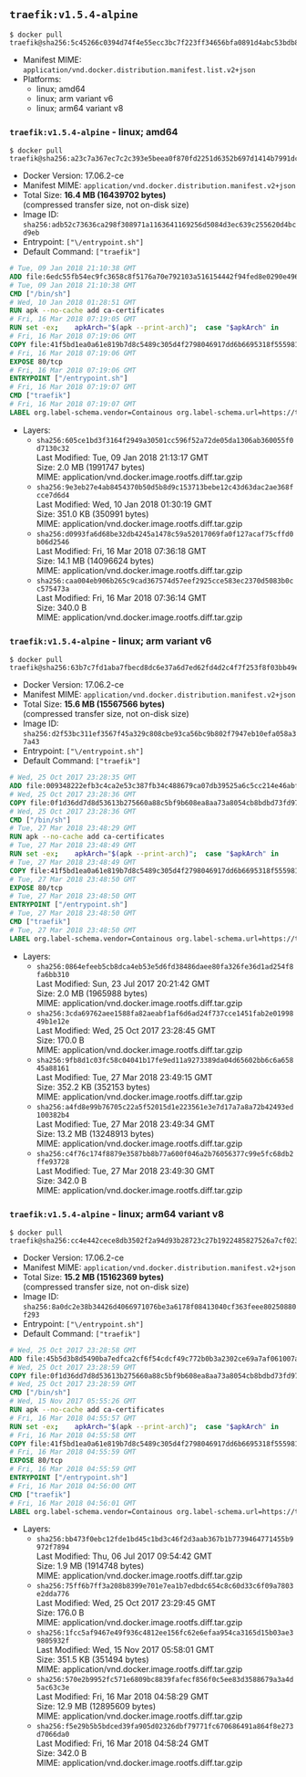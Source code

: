 ## `traefik:v1.5.4-alpine`

```console
$ docker pull traefik@sha256:5c45266c0394d74f4e55ecc3bc7f223ff34656bfa0891d4abc53bdb88b8f69bc
```

-	Manifest MIME: `application/vnd.docker.distribution.manifest.list.v2+json`
-	Platforms:
	-	linux; amd64
	-	linux; arm variant v6
	-	linux; arm64 variant v8

### `traefik:v1.5.4-alpine` - linux; amd64

```console
$ docker pull traefik@sha256:a23c7a367ec7c2c393e5beea0f870fd2251d6352b697d1414b7991dcc5d8dd62
```

-	Docker Version: 17.06.2-ce
-	Manifest MIME: `application/vnd.docker.distribution.manifest.v2+json`
-	Total Size: **16.4 MB (16439702 bytes)**  
	(compressed transfer size, not on-disk size)
-	Image ID: `sha256:adb52c73636ca298f308971a1163641169256d5084d3ec639c255620d4bcd9eb`
-	Entrypoint: `["\/entrypoint.sh"]`
-	Default Command: `["traefik"]`

```dockerfile
# Tue, 09 Jan 2018 21:10:38 GMT
ADD file:6edc55fb54ec9fc3658c8f5176a70e792103a516154442f94fed8e0290e4960e in / 
# Tue, 09 Jan 2018 21:10:38 GMT
CMD ["/bin/sh"]
# Wed, 10 Jan 2018 01:28:51 GMT
RUN apk --no-cache add ca-certificates
# Fri, 16 Mar 2018 07:19:05 GMT
RUN set -ex; 	apkArch="$(apk --print-arch)"; 	case "$apkArch" in 		armhf) arch='arm' ;; 		aarch64) arch='arm64' ;; 		x86_64) arch='amd64' ;; 		*) echo >&2 "error: unsupported architecture: $apkArch"; exit 1 ;; 	esac; 	apk add --no-cache --virtual .fetch-deps libressl; 	wget -O /usr/local/bin/traefik "https://github.com/containous/traefik/releases/download/v1.5.4/traefik_linux-$arch"; 	apk del .fetch-deps; 	chmod +x /usr/local/bin/traefik
# Fri, 16 Mar 2018 07:19:06 GMT
COPY file:41f5bd1ea0a61e819b7d8c5489c305d4f2798046917dd6b6695318f555981727 in / 
# Fri, 16 Mar 2018 07:19:06 GMT
EXPOSE 80/tcp
# Fri, 16 Mar 2018 07:19:06 GMT
ENTRYPOINT ["/entrypoint.sh"]
# Fri, 16 Mar 2018 07:19:07 GMT
CMD ["traefik"]
# Fri, 16 Mar 2018 07:19:07 GMT
LABEL org.label-schema.vendor=Containous org.label-schema.url=https://traefik.io org.label-schema.name=Traefik org.label-schema.description=A modern reverse-proxy org.label-schema.version=v1.5.4 org.label-schema.docker.schema-version=1.0
```

-	Layers:
	-	`sha256:605ce1bd3f3164f2949a30501cc596f52a72de05da1306ab360055f0d7130c32`  
		Last Modified: Tue, 09 Jan 2018 21:13:17 GMT  
		Size: 2.0 MB (1991747 bytes)  
		MIME: application/vnd.docker.image.rootfs.diff.tar.gzip
	-	`sha256:9e3eb27e4ab8454370b50d5b8d9c153713bebe12c43d63dac2ae368fcce7d6d4`  
		Last Modified: Wed, 10 Jan 2018 01:30:19 GMT  
		Size: 351.0 KB (350991 bytes)  
		MIME: application/vnd.docker.image.rootfs.diff.tar.gzip
	-	`sha256:d0993fa6d68be32db4245a1478c59a52017069fa0f127acaf75cffd0b06d2546`  
		Last Modified: Fri, 16 Mar 2018 07:36:18 GMT  
		Size: 14.1 MB (14096624 bytes)  
		MIME: application/vnd.docker.image.rootfs.diff.tar.gzip
	-	`sha256:caa004eb906b265c9cad367574d57eef2925cce583ec2370d5083b0cc575473a`  
		Last Modified: Fri, 16 Mar 2018 07:36:14 GMT  
		Size: 340.0 B  
		MIME: application/vnd.docker.image.rootfs.diff.tar.gzip

### `traefik:v1.5.4-alpine` - linux; arm variant v6

```console
$ docker pull traefik@sha256:63b7c7fd1aba7fbecd8dc6e37a6d7ed62fd4d2c4f7f253f8f03bb49e32782082
```

-	Docker Version: 17.06.2-ce
-	Manifest MIME: `application/vnd.docker.distribution.manifest.v2+json`
-	Total Size: **15.6 MB (15567566 bytes)**  
	(compressed transfer size, not on-disk size)
-	Image ID: `sha256:d2f53bc311ef3567f45a329c808cbe93ca56bc9b802f7947eb10efa058a37a43`
-	Entrypoint: `["\/entrypoint.sh"]`
-	Default Command: `["traefik"]`

```dockerfile
# Wed, 25 Oct 2017 23:28:35 GMT
ADD file:009348222efb3c4ca2e53c387fb34c488679ca07db39525a6c5cc214e46abffd in / 
# Wed, 25 Oct 2017 23:28:36 GMT
COPY file:0f1d36dd7d8d53613b275660a88c5bf9b608ea8aa73a8054cb8bdbd73fd971ac in /etc/localtime 
# Wed, 25 Oct 2017 23:28:36 GMT
CMD ["/bin/sh"]
# Tue, 27 Mar 2018 23:48:29 GMT
RUN apk --no-cache add ca-certificates
# Tue, 27 Mar 2018 23:48:49 GMT
RUN set -ex; 	apkArch="$(apk --print-arch)"; 	case "$apkArch" in 		armhf) arch='arm' ;; 		aarch64) arch='arm64' ;; 		x86_64) arch='amd64' ;; 		*) echo >&2 "error: unsupported architecture: $apkArch"; exit 1 ;; 	esac; 	apk add --no-cache --virtual .fetch-deps libressl; 	wget -O /usr/local/bin/traefik "https://github.com/containous/traefik/releases/download/v1.5.4/traefik_linux-$arch"; 	apk del .fetch-deps; 	chmod +x /usr/local/bin/traefik
# Tue, 27 Mar 2018 23:48:49 GMT
COPY file:41f5bd1ea0a61e819b7d8c5489c305d4f2798046917dd6b6695318f555981727 in / 
# Tue, 27 Mar 2018 23:48:50 GMT
EXPOSE 80/tcp
# Tue, 27 Mar 2018 23:48:50 GMT
ENTRYPOINT ["/entrypoint.sh"]
# Tue, 27 Mar 2018 23:48:50 GMT
CMD ["traefik"]
# Tue, 27 Mar 2018 23:48:50 GMT
LABEL org.label-schema.vendor=Containous org.label-schema.url=https://traefik.io org.label-schema.name=Traefik org.label-schema.description=A modern reverse-proxy org.label-schema.version=v1.5.4 org.label-schema.docker.schema-version=1.0
```

-	Layers:
	-	`sha256:0864efeeb5cb8dca4eb53e5d6fd38486daee80fa326fe36d1ad254f8fa6bb310`  
		Last Modified: Sun, 23 Jul 2017 20:21:42 GMT  
		Size: 2.0 MB (1965988 bytes)  
		MIME: application/vnd.docker.image.rootfs.diff.tar.gzip
	-	`sha256:3cda69762aee1588fa82aeabf1af6d6ad24f737cce1451fab2e0199849b1e12e`  
		Last Modified: Wed, 25 Oct 2017 23:28:45 GMT  
		Size: 170.0 B  
		MIME: application/vnd.docker.image.rootfs.diff.tar.gzip
	-	`sha256:9fb8d1c03fc58c04041b17fe9ed11a9273389da04d65602bb6c6a65845a88161`  
		Last Modified: Tue, 27 Mar 2018 23:49:15 GMT  
		Size: 352.2 KB (352153 bytes)  
		MIME: application/vnd.docker.image.rootfs.diff.tar.gzip
	-	`sha256:a4fd8e99b76705c22a5f52015d1e223561e3e7d17a7a8a72b42493ed100382b4`  
		Last Modified: Tue, 27 Mar 2018 23:49:34 GMT  
		Size: 13.2 MB (13248913 bytes)  
		MIME: application/vnd.docker.image.rootfs.diff.tar.gzip
	-	`sha256:c4f76c174f8879e3587bb8b77a600f046a2b76056377c99e5fc68db2ffe93728`  
		Last Modified: Tue, 27 Mar 2018 23:49:30 GMT  
		Size: 342.0 B  
		MIME: application/vnd.docker.image.rootfs.diff.tar.gzip

### `traefik:v1.5.4-alpine` - linux; arm64 variant v8

```console
$ docker pull traefik@sha256:cc4e442cece8db3502f2a94d93b28723c27b1922485827526a7cf0231db0eb65
```

-	Docker Version: 17.06.2-ce
-	Manifest MIME: `application/vnd.docker.distribution.manifest.v2+json`
-	Total Size: **15.2 MB (15162369 bytes)**  
	(compressed transfer size, not on-disk size)
-	Image ID: `sha256:8a0dc2e38b34426d4066971076be3a6178f08413040cf363feee80250880f293`
-	Entrypoint: `["\/entrypoint.sh"]`
-	Default Command: `["traefik"]`

```dockerfile
# Wed, 25 Oct 2017 23:28:58 GMT
ADD file:45b5d3b8d5490ba7edfca2cf6f54cdcf49c772b0b3a2302ce69a7af061007aa4 in / 
# Wed, 25 Oct 2017 23:28:59 GMT
COPY file:0f1d36dd7d8d53613b275660a88c5bf9b608ea8aa73a8054cb8bdbd73fd971ac in /etc/localtime 
# Wed, 25 Oct 2017 23:28:59 GMT
CMD ["/bin/sh"]
# Wed, 15 Nov 2017 05:55:26 GMT
RUN apk --no-cache add ca-certificates
# Fri, 16 Mar 2018 04:55:57 GMT
RUN set -ex; 	apkArch="$(apk --print-arch)"; 	case "$apkArch" in 		armhf) arch='arm' ;; 		aarch64) arch='arm64' ;; 		x86_64) arch='amd64' ;; 		*) echo >&2 "error: unsupported architecture: $apkArch"; exit 1 ;; 	esac; 	apk add --no-cache --virtual .fetch-deps libressl; 	wget -O /usr/local/bin/traefik "https://github.com/containous/traefik/releases/download/v1.5.4/traefik_linux-$arch"; 	apk del .fetch-deps; 	chmod +x /usr/local/bin/traefik
# Fri, 16 Mar 2018 04:55:58 GMT
COPY file:41f5bd1ea0a61e819b7d8c5489c305d4f2798046917dd6b6695318f555981727 in / 
# Fri, 16 Mar 2018 04:55:59 GMT
EXPOSE 80/tcp
# Fri, 16 Mar 2018 04:55:59 GMT
ENTRYPOINT ["/entrypoint.sh"]
# Fri, 16 Mar 2018 04:56:00 GMT
CMD ["traefik"]
# Fri, 16 Mar 2018 04:56:01 GMT
LABEL org.label-schema.vendor=Containous org.label-schema.url=https://traefik.io org.label-schema.name=Traefik org.label-schema.description=A modern reverse-proxy org.label-schema.version=v1.5.4 org.label-schema.docker.schema-version=1.0
```

-	Layers:
	-	`sha256:bb473f0ebc12fde1bd45c1bd3c46f2d3aab367b1b7739464771455b9972f7894`  
		Last Modified: Thu, 06 Jul 2017 09:54:42 GMT  
		Size: 1.9 MB (1914748 bytes)  
		MIME: application/vnd.docker.image.rootfs.diff.tar.gzip
	-	`sha256:75ff6b7ff3a208b8399e701e7ea1b7edbdc654c8c60d33c6f09a7803e2dda776`  
		Last Modified: Wed, 25 Oct 2017 23:29:45 GMT  
		Size: 176.0 B  
		MIME: application/vnd.docker.image.rootfs.diff.tar.gzip
	-	`sha256:1fcc5af9467e49f936c4812ee156fc62e6efaa954ca3165d15b03ae39805932f`  
		Last Modified: Wed, 15 Nov 2017 05:58:01 GMT  
		Size: 351.5 KB (351494 bytes)  
		MIME: application/vnd.docker.image.rootfs.diff.tar.gzip
	-	`sha256:570e2b9952fc571e6809bc8839fafecf856f0c5ee83d3588679a3a4d5ac63c3e`  
		Last Modified: Fri, 16 Mar 2018 04:58:29 GMT  
		Size: 12.9 MB (12895609 bytes)  
		MIME: application/vnd.docker.image.rootfs.diff.tar.gzip
	-	`sha256:f5e29b5b5bdced39fa905d02326dbf79771fc670686491a864f8e273d7066da0`  
		Last Modified: Fri, 16 Mar 2018 04:58:24 GMT  
		Size: 342.0 B  
		MIME: application/vnd.docker.image.rootfs.diff.tar.gzip
